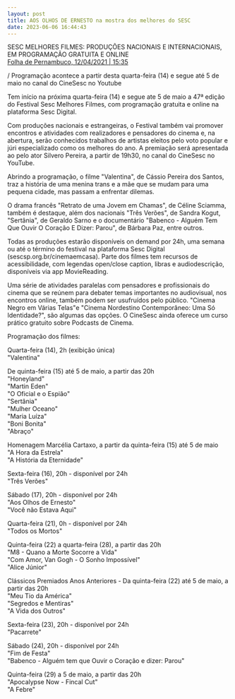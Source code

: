 ```yaml
---
layout: post
title: AOS OLHOS DE ERNESTO na mostra dos melhores do SESC
date: 2023-06-06 16:44:43
---
```

SESC MELHORES FILMES: PRODUÇÕES NACIONAIS E INTERNACIONAIS, EM PROGRAMAÇÃO GRATUITA E ONLINE\
[Folha de Pernambuco, 12/04/2021 | 15:35](https://www.folhape.com.br/cultura/47o-festival-sesc-melhores-filmesproducoes-nacionais-e/179759/)

[](https://www.folhape.com.br/cultura/47o-festival-sesc-melhores-filmesproducoes-nacionais-e/179759/)/ Programação acontece a partir desta quarta-feira (14) e segue até 5 de maio no canal do CineSesc no Youtube

Tem início na próxima quarta-feira (14) e segue ate 5 de maio a 47ª edição do Festival Sesc Melhores Filmes, com programação gratuita e online na plataforma Sesc Digital.

Com produções nacionais e estrangeiras, o Festival também vai promover encontros e atividades com realizadores e pensadores do cinema e, na abertura, serão conhecidos trabalhos de artistas eleitos pelo voto popular e júri especializado como os melhores do ano. A premiação será apresentada ao pelo ator Silvero Pereira, a partir de 19h30, no canal do CineSesc no YouTube.

Abrindo a programação, o filme "Valentina", de Cássio Pereira dos Santos, traz a história de uma menina trans e a mãe que se mudam para uma pequena cidade, mas passam a enfrentar dilemas.

O drama francês "Retrato de uma Jovem em Chamas", de Céline Sciamma, também é destaque, além dos nacionais "Três Verões", de Sandra Kogut, "Sertânia", de Geraldo Sarno e o documentário "Babenco - Alguém Tem Que Ouvir O Coração E Dizer: Parou", de Bárbara Paz, entre outros.

Todas as produções estarão disponíveis on demand por 24h, uma semana ou até o término do festival na plataforma Sesc Digital (sescsp.org.br/cinemaemcasa). Parte dos filmes tem recursos de acessibilidade, com legendas open/close caption, libras e audiodescrição, disponíveis via app MovieReading.

Uma série de atividades paralelas com pensadores e profissionais do cinema que se reúnem para debater temas importantes no audiovisual, nos encontros online, também podem ser usufruídos pelo público. "Cinema Negro em Várias Telas"e "Cinema Nordestino Contemporâneo: Uma Só Identidade?", são algumas das opções. O CineSesc ainda oferece um curso prático gratuito sobre Podcasts de Cinema.

Programação dos filmes:

Quarta-feira (14), 2h (exibição única)\
"Valentina"

De quinta-feira (15) até 5 de maio, a partir das 20h\
"Honeyland"\
"Martin Eden"\
"O Oficial e o Espião"\
"Sertânia"\
"Mulher Oceano"\
"Maria Luíza"\
"Boni Bonita"\
"Abraço"

Homenagem Marcélia Cartaxo, a partir da quinta-feira (15) até 5 de maio\
"A Hora da Estrela"\
"A História da Eternidade"

Sexta-feira (16), 20h - disponível por 24h\
"Três Verões"

Sábado (17), 20h - disponível por 24h\
"Aos Olhos de Ernesto"\
"Você não Estava Aqui"

Quarta-feira (21), 0h - disponível por 24h\
"Todos os Mortos"

Quinta-feira (22) a quarta-feira (28), a partir das 20h\
"M8 - Quano a Morte Socorre a Vida"\
"Com Amor, Van Gogh - O Sonho Impossível"\
"Alice Júnior"

Clássicos Premiados Anos Anteriores - Da quinta-feira (22) até 5 de maio, a partir das 20h\
"Meu Tio da América"\
"Segredos e Mentiras"\
"A Vida dos Outros"

Sexta-feira (23), 20h - disponível por 24h\
"Pacarrete"

Sábado (24), 20h - disponível por 24h\
"Fim de Festa"\
"Babenco - Alguém tem que Ouvir o Coração e dizer: Parou"

Quinta-feira (29) a 5 de maio, a partir das 20h\
"Apocalypse Now - Fincal Cut"\
"A Febre"